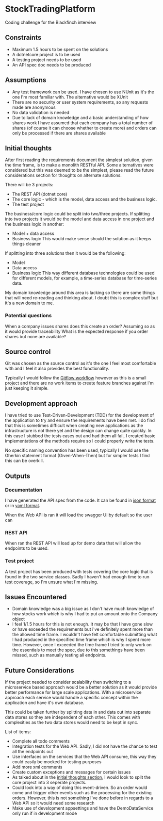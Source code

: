 # StockTradingPlatform
Coding challenge for the Blackfinch interview

## Constraints
- Maximum 1.5 hours to be spent on the solutions
- A dotnetcore project is to be used
- A testing project needs to be used
- An API spec doc needs to be produced

## Assumptions
- Any test framework can be used. I have chosen to use NUnit as it's the one I'm most familiar with. The alternative would be XUnit
- There are no security or user system requirements, so any requests made are anonymous
- No data validation is needed 
- Due to lack of domain knowledge and a basic understanding of how shares work I have assumed that each company has a total number of shares (of course it can choose whether to create more) and orders can only be processed if there are shares available

## <a name="init"></a> Initial thoughts
After first reading the requirements document the simplest solution, given the time frame, is to make a monolith RESTful API. Some alternatives were considered but this was deemed to be the simplest, please read the future considerations section for thoughts on alternate solutions.

There will be 3 projects:
- The REST API (dotnet core)
- The core logic - which is the model, data access and the business logic.
- The test project

The business/core logic could be split into two/three projects. If splitting into two projects it would be the model and data access in one project and the business logic in another:
- Model + data access
- Business logic
This would make sense should the solution as it keeps things cleaner

If splitting into three solutions then it would be the following:
-  Model
-  Data access
-  Business logic
This way different database technologies could be used for different models, for example, a time-series database for time-series data.


My domain knowledge around this area is lacking so there are some things that will need re-reading and thinking about. I doubt this is complex stuff but it's a new domain to me.

### Potential questions
When a company issues shares does this create an order? Assuming so as it would provide traceability
What is the expected response if you order shares but none are available?

## Source control
Git was chosen as the source control as it's the one I feel most comfortable with and I feel it also provides the best functionality.

Typically I would follow the [Gitflow workflow](https://www.atlassian.com/git/tutorials/comparing-workflows/gitflow-workflow) however as this is a small project and there are no work items to create feature branches against I'm just keeping it simple.

## Development approach

I have tried to use Test-Driven-Development (TDD) for the development of the application to try and ensure the requirements have been met. I do find that this is sometimes difficult when creating new applications as the infrastructure is not there yet and the design can change quite quickly. In this case I stubbed the tests cases out and had them all fail, I created basic implementations of the methods require so I could properly write the tests.

No specific naming convention has been used, typically I would use the Gherkin statement format (Given-When-Then) but for simpler tests I find this can be overkill.


## Outputs
### Documentation
I have generated the API spec from the code. It can be found in [json format](https://github.com/DonyG97/StockTradingPlatform/blob/master/SwaggerSpec.json) or in [yaml format](https://github.com/DonyG97/StockTradingPlatform/blob/master/SwaggerSpec.yaml).

When the Web API is ran it will load the swagger UI by default so the user can 

### REST API

When ran the REST API will load up for demo data that will allow the endpoints to be used.

### Test project

A test project has been produced with tests covering the core logic that is found in the two service classes. Sadly I haven't had enough time to run test coverage, so I'm unsure what I'm missing.

## Issues Encountered
- Domain knowledge was a big issue as I don't have much knowledge of how stocks work which is why I had to put an amount onto the Company object
- I feel 1/1.5 hours for this is not enough. It may be that I have gone slow or have exceeded the requirements but i've definitely spent more than the allowed time frame. I wouldn't have felt comfortable submitting what I had produced in the specified time frame which is why I spent more time. However, once I exceeded the time frame I tried to only work on the essentials to meet the spec, due to this somethings have been missed, such as manually testing all endpoints.

## Future Considerations
If the project needed to consider scalability then switching to a microservice based approach would be a better solution as it would provide better performance for large scale applications. With a microservice approach each service would handle a specific concept within the application and have it's own database. 
 
This could be taken further by splitting data in and data out into separate data stores so they are independent of each other. This comes with complexities as the two data stores would need to be kept in sync.

List of items:
- Complete all todo comments
- Integration tests for the Web API. Sadly, I did not have the chance to test all the endpoints out
- Use interfaces on the services that the Web API consume, this way they could easily be mocked for testing purposes
- Add more xml comments
- Create custom exceptions and messages for certain issues
- As talked about in the [initial thoughts section](#init), I would look to split the core project into 3 seperate projects. 
- Could look into a way of doing this event-driven. So an order would come and trigger other events such as the processing for the existing orders. However, this is not something I've done before in regards to a Web API so it would need some research
- Make use of development appsettings and have the DemoDataService only run if in development mode


